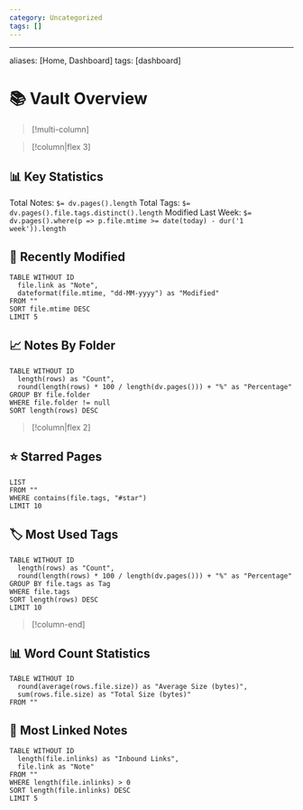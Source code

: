```yaml
---
category: Uncategorized
tags: []
---
```


---
aliases: [Home, Dashboard]
tags: [dashboard]

# 📚 Vault Overview

> [!multi-column]

> [!column|flex 3]
## 📊 Key Statistics

Total Notes: `$= dv.pages().length`
Total Tags: `$= dv.pages().file.tags.distinct().length`
Modified Last Week: `$= dv.pages().where(p => p.file.mtime >= date(today) - dur('1 week')).length`

## 📝 Recently Modified
```dataview
TABLE WITHOUT ID
  file.link as "Note",
  dateformat(file.mtime, "dd-MM-yyyy") as "Modified"
FROM ""
SORT file.mtime DESC
LIMIT 5
```

## 📈 Notes By Folder
```dataview
TABLE WITHOUT ID
  length(rows) as "Count",
  round(length(rows) * 100 / length(dv.pages())) + "%" as "Percentage"
GROUP BY file.folder
WHERE file.folder != null
SORT length(rows) DESC
```

> [!column|flex 2]
## ⭐ Starred Pages
```dataview
LIST
FROM ""
WHERE contains(file.tags, "#star")
LIMIT 10
```

## 🏷️ Most Used Tags
```dataview
TABLE WITHOUT ID
  length(rows) as "Count",
  round(length(rows) * 100 / length(dv.pages())) + "%" as "Percentage"
GROUP BY file.tags as Tag
WHERE file.tags
SORT length(rows) DESC
LIMIT 10
```

> [!column-end]

## 📊 Word Count Statistics
```dataview
TABLE WITHOUT ID
  round(average(rows.file.size)) as "Average Size (bytes)",
  sum(rows.file.size) as "Total Size (bytes)"
FROM ""
```

## 🔗 Most Linked Notes
```dataview
TABLE WITHOUT ID
  length(file.inlinks) as "Inbound Links",
  file.link as "Note"
FROM ""
WHERE length(file.inlinks) > 0
SORT length(file.inlinks) DESC
LIMIT 5
```
```